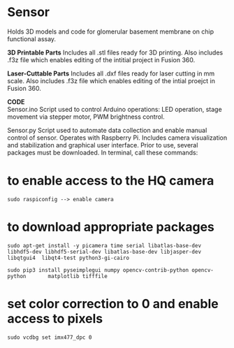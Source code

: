# Sensor
Holds 3D models and code for glomerular basement membrane on chip functional assay. 

**3D Printable Parts**
Includes all .stl files ready for 3D printing. Also includes .f3z file which enables editing of the intitial project in Fusion 360. 

**Laser-Cuttable Parts** 
Includes all .dxf files ready for laser cutting in mm scale. Also includes .f3z file which enables editing of the intial proejct in Fusion 360. 

**CODE**  
Sensor.ino 
Script used to control Arduino operations: LED operation, stage movement via stepper motor, PWM brightness control. 

Sensor.py
Script used to automate data collection and enable manual control of sensor. Operates with Raspberry Pi. Includes camera visualization and stabilization and graphical user interface. Prior to use, several packages must be downloaded. In terminal, call these commands:
  # to enable access to the HQ camera
    sudo raspiconfig --> enable camera  
    
  # to download appropriate packages
    sudo apt-get install -y picamera time serial libatlas-base-dev libhdf5-dev libhdf5-serial-dev libatlas-base-dev libjasper-dev  libqtgui4  libqt4-test python3-gi-cairo
    
    sudo pip3 install pyseimplegui numpy opencv-contrib-python opencv-python       matplotlib tifffile 
    
  # set color correction to 0 and enable access to pixels 
    sudo vcdbg set imx477_dpc 0  
    
